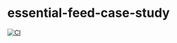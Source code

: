 # essential-feed-case-study

[![CI](https://github.com/josemchouriog/essential-feed-case-study/actions/workflows/CI.yml/badge.svg)](https://github.com/josemchouriog/essential-feed-case-study/actions/workflows/CI.yml)
